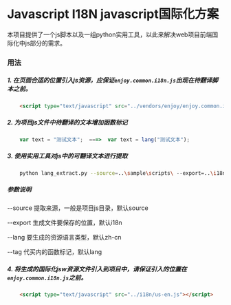 # Javascript I18N javascript国际化方案

本项目提供了一个js脚本以及一组python实用工具，以此来解决web项目前端国际化中js部分的需求。

### 用法
##### 1. 在页面合适的位置引入js资源，应保证`enjoy.common.i18n.js`出现在待翻译脚本之前。
```html
    <script type="text/javascript" src="../vendors/enjoy/enjoy.common.i18n.js"></script>
```
##### 2. 为项目js文件中待翻译的文本增加函数标记
```javascript
    var text = "测试文本";  ===>  var text = lang("测试文本");
```
##### 3. 使用实用工具对js中的可翻译文本进行提取
```bash
    python lang_extract.py --source=..\sample\scripts\ --export=..\i18n\ --lang=us-en
```
##### 参数说明
--source    提取来源，一般是项目js目录，默认source

--export    生成文件要保存的位置，默认i18n

--lang      要生成的资源语言类型，默认zh-cn

--tag       代买内的函数标记，默认lang

##### 4. 将生成的国际化jsw资源文件引入到项目中，请保证引入的位置在`enjoy.common.i18n.js`之前。
```html
    <script type="text/javascript" src="../i18n/us-en.js"></script>
```
